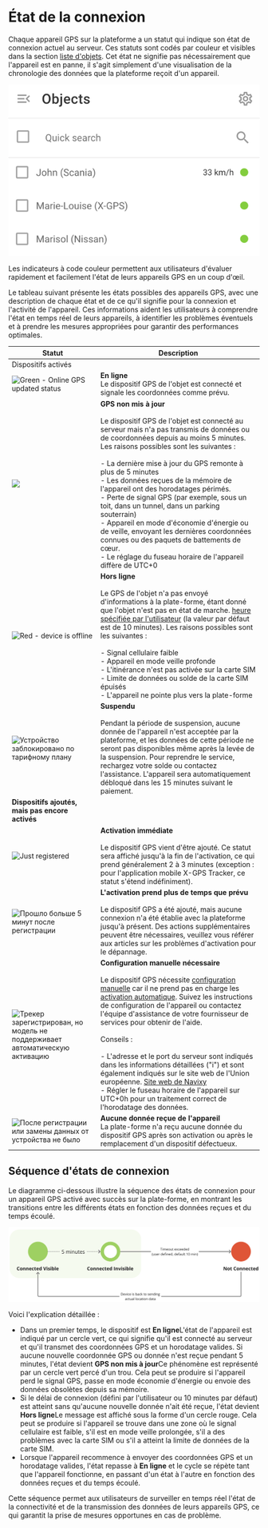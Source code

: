 # État de la connexion

Chaque appareil GPS sur la plateforme a un statut qui indique son état de connexion actuel au serveur. Ces statuts sont codés par couleur et visibles dans la section [liste d'objets](../liste-des-objets.md). Cet état ne signifie pas nécessairement que l'appareil est en panne, il s'agit simplement d'une visualisation de la chronologie des données que la plateforme reçoit d'un appareil.

![image-20240718-220155.png](attachments/image-20240718-220155.png)

Les indicateurs à code couleur permettent aux utilisateurs d'évaluer rapidement et facilement l'état de leurs appareils GPS en un coup d'œil.

Le tableau suivant présente les états possibles des appareils GPS, avec une description de chaque état et de ce qu'il signifie pour la connexion et l'activité de l'appareil. Ces informations aident les utilisateurs à comprendre l'état en temps réel de leurs appareils, à identifier les problèmes éventuels et à prendre les mesures appropriées pour garantir des performances optimales.

| Statut | Description |
| --- | --- |
| Dispositifs activés |     |
| ![Green - Online GPS updated status](https://www.navixy.ru/wp-content/uploads/2024/03/nvidia_share_h9ts2ouywm.png) | **En ligne**  <br>Le dispositif GPS de l'objet est connecté et signale les coordonnées comme prévu. |
| ![](https://www.navixy.ru/wp-content/uploads/2024/03/nvidia_share_zsz8maxwwc.png) | **GPS non mis à jour**<br><br>Le dispositif GPS de l'objet est connecté au serveur mais n'a pas transmis de données ou de coordonnées depuis au moins 5 minutes. Les raisons possibles sont les suivantes :<br><br>- La dernière mise à jour du GPS remonte à plus de 5 minutes<br>- Les données reçues de la mémoire de l'appareil ont des horodatages périmés.<br>- Perte de signal GPS (par exemple, sous un toit, dans un tunnel, dans un parking souterrain)<br>- Appareil en mode d'économie d'énergie ou de veille, envoyant les dernières coordonnées connues ou des paquets de battements de cœur.<br>- Le réglage du fuseau horaire de l'appareil diffère de UTC+0 |
| ![Red - device is offline](https://www.navixy.ru/wp-content/uploads/2024/03/nvidia_share_yprqhvoxgh.png) | **Hors ligne**<br><br>Le GPS de l'objet n'a pas envoyé d'informations à la plate-forme, étant donné que l'objet n'est pas en état de marche. [heure spécifiée par l'utilisateur](../../appareils-et-parametres/widget-detat-de-connexion.md) (la valeur par défaut est de 10 minutes). Les raisons possibles sont les suivantes :<br><br>- Signal cellulaire faible<br>- Appareil en mode veille profonde<br>- L'itinérance n'est pas activée sur la carte SIM<br>- Limite de données ou solde de la carte SIM épuisés<br>- L'appareil ne pointe plus vers la plate-forme |
| ![Устройство заблокировано по тарифному плану](https://www.navixy.ru/wp-content/uploads/2024/03/nvidia_share_ljrbv3tcjc.png) | **Suspendu**<br><br>Pendant la période de suspension, aucune donnée de l'appareil n'est acceptée par la plateforme, et les données de cette période ne seront pas disponibles même après la levée de la suspension. Pour reprendre le service, rechargez votre solde ou contactez l'assistance. L'appareil sera automatiquement débloqué dans les 15 minutes suivant le paiement. |
| **Dispositifs ajoutés, mais pas encore activés** |     |
| ![Just registered](https://www.navixy.ru/wp-content/uploads/2024/03/nvidia_share_1774ubrwaj.png) | **Activation immédiate**<br><br>Le dispositif GPS vient d'être ajouté. Ce statut sera affiché jusqu'à la fin de l'activation, ce qui prend généralement 2 à 3 minutes (exception : pour l'application mobile X-GPS Tracker, ce statut s'étend indéfiniment). |
| ![Прошло больше 5 минут после регистрации](https://www.navixy.ru/wp-content/uploads/2024/03/nvidia_share_oqyqigef02.png) | **L'activation prend plus de temps que prévu**<br><br>Le dispositif GPS a été ajouté, mais aucune connexion n'a été établie avec la plateforme jusqu'à présent. Des actions supplémentaires peuvent être nécessaires, veuillez vous référer aux articles sur les problèmes d'activation pour le dépannage. |
| ![Трекер зарегистрирован, но модель не поддерживает автоматическую активацию](https://www.navixy.ru/wp-content/uploads/2024/03/nvidia_share_lttm5lqtou.png) | **Configuration manuelle nécessaire**<br><br>Le dispositif GPS nécessite [configuration manuelle](https://squaregps.atlassian.net/wiki/spaces/USERDOCSOLD/pages/2909016770/Manual+device+activation) car il ne prend pas en charge les [activation automatique](../../demarrage-rapide/activer-le-dispositif-gps.md). Suivez les instructions de configuration de l'appareil ou contactez l'équipe d'assistance de votre fournisseur de services pour obtenir de l'aide.<br><br>Conseils :<br><br>- L'adresse et le port du serveur sont indiqués dans les informations détaillées ("i") et sont également indiqués sur le site web de l'Union européenne. [Site web de Navixy](https://navixy.com/device)<br>- Régler le fuseau horaire de l'appareil sur UTC+0h pour un traitement correct de l'horodatage des données. |
| ![После регистрации или замены данных от устройства не было](https://www.navixy.ru/wp-content/uploads/2024/03/nvidia_share_nrhgybgicl.png) | **Aucune donnée reçue de l'appareil**  <br>La plate-forme n'a reçu aucune donnée du dispositif GPS après son activation ou après le remplacement d'un dispositif défectueux. |

## Séquence d'états de connexion

Le diagramme ci-dessous illustre la séquence des états de connexion pour un appareil GPS activé avec succès sur la plate-forme, en montrant les transitions entre les différents états en fonction des données reçues et du temps écoulé.

![image-20240718-214738.png](attachments/image-20240718-214738.png)

Voici l'explication détaillée :

- Dans un premier temps, le dispositif est **En ligne**L'état de l'appareil est indiqué par un cercle vert, ce qui signifie qu'il est connecté au serveur et qu'il transmet des coordonnées GPS et un horodatage valides. Si aucune nouvelle coordonnée GPS ou donnée n'est reçue pendant 5 minutes, l'état devient **GPS non mis à jour**Ce phénomène est représenté par un cercle vert percé d'un trou. Cela peut se produire si l'appareil perd le signal GPS, passe en mode économie d'énergie ou envoie des données obsolètes depuis sa mémoire.
- Si le délai de connexion (défini par l'utilisateur ou 10 minutes par défaut) est atteint sans qu'aucune nouvelle donnée n'ait été reçue, l'état devient **Hors ligne**Le message est affiché sous la forme d'un cercle rouge. Cela peut se produire si l'appareil se trouve dans une zone où le signal cellulaire est faible, s'il est en mode veille prolongée, s'il a des problèmes avec la carte SIM ou s'il a atteint la limite de données de la carte SIM.
- Lorsque l'appareil recommence à envoyer des coordonnées GPS et un horodatage valides, l'état repasse à **En ligne** et le cycle se répète tant que l'appareil fonctionne, en passant d'un état à l'autre en fonction des données reçues et du temps écoulé.

Cette séquence permet aux utilisateurs de surveiller en temps réel l'état de la connectivité et de la transmission des données de leurs appareils GPS, ce qui garantit la prise de mesures opportunes en cas de problème.